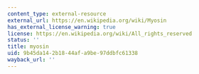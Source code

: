```yaml
---
content_type: external-resource
external_url: https://en.wikipedia.org/wiki/Myosin
has_external_license_warning: true
license: https://en.wikipedia.org/wiki/All_rights_reserved
status: ''
title: myosin
uid: 9b45da14-2b18-44af-a9be-97ddbfc61338
wayback_url: ''
---
```

